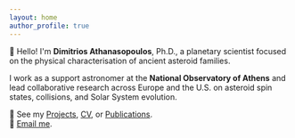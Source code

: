 ```yaml
---
layout: home
author_profile: true
---
```


👋 Hello! I'm **Dimitrios Athanasopoulos**, Ph.D., a planetary scientist focused on the physical characterisation of ancient asteroid families.

I work as a support astronomer at the **National Observatory of Athens** and lead collaborative research across Europe and the U.S. on asteroid spin states, collisions, and Solar System evolution.

📌 See my [Projects](/projects/), [CV](/cv/), or [Publications](/publications/).  
📧 [Email me](mailto:dimathanaso@noa.gr).
